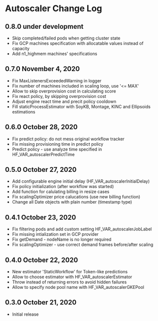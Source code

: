 Autoscaler Change Log
=====================

0.8.0 under development
------------------------

- Skip completed/failed pods when getting cluster state
- Fix GCP machines specification with allocatable values instead of capacity
- Add n1_highmem machines' specifications

0.7.0 November 4, 2020
------------------------

- Fix MaxListenersExceededWarning in logger
- Fix number of machines included in scaling loop, use '<= MAX'
- Allow to skip overprovision cost in calculating score
- Fix react policy, by skipping overprovision cost
- Adjust engine react time and precit policy cooldown
- Fill staticProcessEstimator with SoyKB, Montage, KINC and Ellipsoids estimations

0.6.0 October 28, 2020
------------------------

- Fix predict policy: do not mess original workflow tracker
- Fix missing provisioning time in predict policy
- Predict policy - use analyze time specified in HF_VAR_autoscalerPredictTime

0.5.0 October 27, 2020
------------------------

- Add configurable engine initial delay (HF_VAR_autoscalerInitialDelay)
- Fix policy initialization (after workflow was started)
- Add function for calulating billing in resize cases
- Fix scalingOptimizer price calucations (use new billing function)
- Change all Date objects with plain number (timestamp type)

0.4.1 October 23, 2020
------------------------

- Fix filtering pods and add custom setting HF_VAR_autoscalerJobLabel
- Fix missing intialization set in GCP provider
- Fix getDemand - nodeName is no longer required
- Fix scalingOptimizer - use correct demand frames before/after scaling

0.4.0 October 22, 2020
------------------------

- New estimator 'StaticWorkflow' for Token-like predictions
- Allow to choose estimator with HF_VAR_autoscalerEstimator
- Throw instead of returning errors to avoid hidden failures
- Allow to specify node pool name with HF_VAR_autoscalerGKEPool

0.3.0 October 21, 2020
-----------------------------

- Initial release
